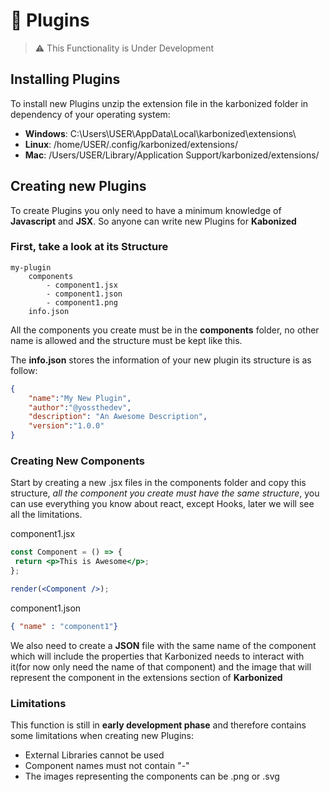 # 🔌 Plugins

> ⚠️ This Functionality is Under Development

## Installing Plugins

To install new Plugins unzip the extension file in the karbonized folder in dependency of your operating system:

* **Windows**: C:\Users\USER\AppData\Local\karbonized\extensions\
* **Linux**: /home/USER/.config/karbonized/extensions/
* **Mac**: /Users/USER/Library/Application Support/karbonized/extensions/

## Creating new Plugins

To create Plugins you only need to have a minimum knowledge of **Javascript** and **JSX**. So anyone can write new Plugins for **Kabonized**

### First, take a look at its Structure

``` plain
my-plugin
    components
        - component1.jsx
        - component1.json
        - component1.png
    info.json
```

All the components you create must be in the **components** folder, no other name is allowed and the structure must be kept like this.

The **info.json** stores the information of your new plugin its structure is as follow:

``` json
{
    "name":"My New Plugin",
    "author":"@yossthedev",
    "description": "An Awesome Description",
    "version":"1.0.0"
}

```

### Creating New Components

Start by creating a new .jsx files in the components folder and copy this structure, *all the component you create must have the same structure*, you can use everything you know about react, except Hooks, later we will see all the limitations.

component1.jsx

``` jsx
const Component = () => {
 return <p>This is Awesome</p>;
};

render(<Component />);

```

component1.json

``` json
{ "name" : "component1"}
```

We also need to create a **JSON** file with the same name of the component which will include the properties that Karbonized needs to interact with it(for now only need the name of that component) and the image  that will represent the component in the extensions section of **Karbonized**

### Limitations

This function is still in **early development phase** and therefore contains some limitations when creating new Plugins:

* External Libraries cannot be used
* Component names must not contain "-"
* The images representing the components can be .png or .svg
